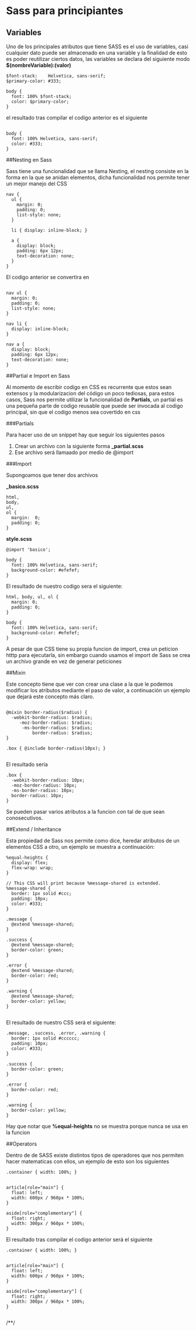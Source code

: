 # Sass para principiantes

## Variables 

Uno de los principales atributos que tiene SASS es el uso de variables, casi cualquier dato puede ser almacenado en una variable y la finalidad de esto es poder reutilizar ciertos datos, las variables se declara del siguiente modo **$(nombreVariable):(valor)**

```
$font-stack:    Helvetica, sans-serif;
$primary-color: #333;

body {
  font: 100% $font-stack;
  color: $primary-color;
}	

```

el resultado tras compilar el codigo anterior es el siguiente 


```

body {
  font: 100% Helvetica, sans-serif;
  color: #333;
}

```


##Nesting en Sass

Sass tiene una funcionalidad que se llama Nesting, el nesting consiste en la forma en la que se anidan elementos, dicha funcionalidad nos permite tener un mejor manejo del CSS

```
nav {
  ul {
    margin: 0;
    padding: 0;
    list-style: none;
  }

  li { display: inline-block; }

  a {
    display: block;
    padding: 6px 12px;
    text-decoration: none;
  }
}

```

El codigo anterior se convertira en 

```

nav ul {
  margin: 0;
  padding: 0;
  list-style: none;
}

nav li {
  display: inline-block;
}

nav a {
  display: block;
  padding: 6px 12px;
  text-decoration: none;
}

```


##Partial e Import en Sass

Al momento de escribir codigo en CSS es recurrente que estos sean extensos y la modularizacion del código un poco tediosas, para estos casos, Sass nos permite utilizar la funcionalidad de **Partials**, un partial es una pequeña parte de codigo reusable que puede ser invocada al codigo principal, sin que el codigo menos sea covertido en css

###Partials


Para hacer uso de un snippet hay que seguir los siguientes pasos 

1. Crear un archivo con la siguiente forma **\_partial.scss**
2. Ese archivo será llamaado por medio de @import


###Import

Supongoamos que tener dos archivos 

**\_basico.scss**

```
html,
body,
ul,
ol {
  margin:  0;
  padding: 0;
}

```

**style.scss** 

```
@import 'basico';

body {
  font: 100% Helvetica, sans-serif;
  background-color: #efefef;
}
```

El resultado de nuestro codigo sera el siguiente: 

```
html, body, ul, ol {
  margin: 0;
  padding: 0;
}

body {
  font: 100% Helvetica, sans-serif;
  background-color: #efefef;
}

```

A pesar de que CSS tiene su propia funcion de import, crea un peticion htttp para ejecutarla, sin embargo cuando usamos el import de Sass se crea un archivo grande en vez de generar peticiones 




##Mixin 

Este concepto tiene que ver con crear una clase a la que le podemos modificar los atributos mediante el paso de valor, a continuación un ejemplo que dejará este concepto más claro.

```

@mixin border-radius($radius) {
  -webkit-border-radius: $radius;
     -moz-border-radius: $radius;
      -ms-border-radius: $radius;
          border-radius: $radius;
}

.box { @include border-radius(10px); }


```

El resultado sería 

```
.box {
  -webkit-border-radius: 10px;
  -moz-border-radius: 10px;
  -ms-border-radius: 10px;
  border-radius: 10px;
}

```

Se pueden pasar varios atributos a la funcion con tal de que sean conosecutivos.

##Extend / Inheritance

Esta propiedad de Sass nos permite como dice, heredar atributos de un elementos CSS a otro, un ejemplo se muestra a continuación: 

```
%equal-heights {
  display: flex;
  flex-wrap: wrap;
}

// This CSS will print because %message-shared is extended.
%message-shared {
  border: 1px solid #ccc;
  padding: 10px;
  color: #333;
}

.message {
  @extend %message-shared;
}

.success {
  @extend %message-shared;
  border-color: green;
}

.error {
  @extend %message-shared;
  border-color: red;
}

.warning {
  @extend %message-shared;
  border-color: yellow;
}


```


El resultado de nuestro CSS será el siguiente:

```
.message, .success, .error, .warning {
  border: 1px solid #cccccc;
  padding: 10px;
  color: #333;
}

.success {
  border-color: green;
}

.error {
  border-color: red;
}

.warning {
  border-color: yellow;
}

```


Hay que notar que **%equal-heights** no se muestra porque nunca se usa en la funcion



##Operators 

Dentro de de SASS existe distintos tipos de operadores que nos permiten hacer matematicas con ellos, un ejemplo de esto son los siguientes

```
.container { width: 100%; }


article[role="main"] {
  float: left;
  width: 600px / 960px * 100%;
}

aside[role="complementary"] {
  float: right;
  width: 300px / 960px * 100%;
}

```

El resultado tras compilar el codigo anterior será el siguiente 



```
.container { width: 100%; }


article[role="main"] {
  float: left;
  width: 600px / 960px * 100%;
}

aside[role="complementary"] {
  float: right;
  width: 300px / 960px * 100%;
}


```













/**/
